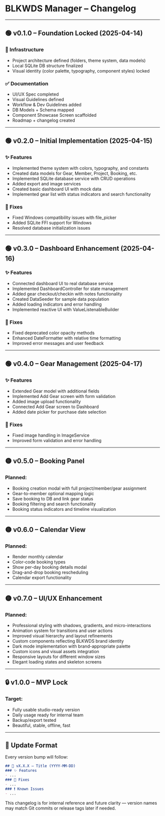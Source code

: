 # BLKWDS Manager – Changelog

---

## 🟢 v0.1.0 – Foundation Locked (2025-04-14)
### 🔧 Infrastructure
- Project architecture defined (folders, theme system, data models)
- Local SQLite DB structure finalized
- Visual identity (color palette, typography, component styles) locked

### ✅ Documentation
- UI/UX Spec completed
- Visual Guidelines defined
- Workflow & Dev Guidelines added
- DB Models + Schema mapped
- Component Showcase Screen scaffolded
- Roadmap + changelog created

---

## 🟢 v0.2.0 – Initial Implementation (2025-04-15)
### ✨ Features
- Implemented theme system with colors, typography, and constants
- Created data models for Gear, Member, Project, Booking, etc.
- Implemented SQLite database service with CRUD operations
- Added export and image services
- Created basic dashboard UI with mock data
- Implemented gear list with status indicators and search functionality

### 🐛 Fixes
- Fixed Windows compatibility issues with file_picker
- Added SQLite FFI support for Windows
- Resolved database initialization issues

---

## 🟢 v0.3.0 – Dashboard Enhancement (2025-04-16)
### ✨ Features
- Connected dashboard UI to real database service
- Implemented DashboardController for state management
- Added gear checkout/checkin with notes functionality
- Created DataSeeder for sample data population
- Added loading indicators and error handling
- Implemented reactive UI with ValueListenableBuilder

### 🐛 Fixes
- Fixed deprecated color opacity methods
- Enhanced DateFormatter with relative time formatting
- Improved error messages and user feedback

---

## 🟢 v0.4.0 – Gear Management (2025-04-17)
### ✨ Features
- Extended Gear model with additional fields
- Implemented Add Gear screen with form validation
- Added image upload functionality
- Connected Add Gear screen to Dashboard
- Added date picker for purchase date selection

### 🐛 Fixes
- Fixed image handling in ImageService
- Improved form validation and error handling

---

## 🟡 v0.5.0 – Booking Panel
### Planned:
- Booking creation modal with full project/member/gear assignment
- Gear-to-member optional mapping logic
- Save booking to DB and link gear status
- Booking filtering and search functionality
- Booking status indicators and timeline visualization

---

## 🟡 v0.6.0 – Calendar View
### Planned:
- Render monthly calendar
- Color-code booking types
- Show per-day booking details modal
- Drag-and-drop booking rescheduling
- Calendar export functionality

---

## 🟡 v0.7.0 – UI/UX Enhancement
### Planned:
- Professional styling with shadows, gradients, and micro-interactions
- Animation system for transitions and user actions
- Improved visual hierarchy and layout refinements
- Custom components reflecting BLKWDS brand identity
- Dark mode implementation with brand-appropriate palette
- Custom icons and visual assets integration
- Responsive layouts for different window sizes
- Elegant loading states and skeleton screens

---

## 🔒 v1.0.0 – MVP Lock
### Target:
- Fully usable studio-ready version
- Daily usage ready for internal team
- Backup/export tested
- Beautiful, stable, offline, fast

---

## 🔄 Update Format
Every version bump will follow:
```markdown
## 🔵 vX.X.X – Title (YYYY-MM-DD)
### ✨ Features
- ...
### 🐛 Fixes
- ...
### ❗ Known Issues
- ...
```

This changelog is for internal reference and future clarity — version names may match Git commits or release tags later if needed.
